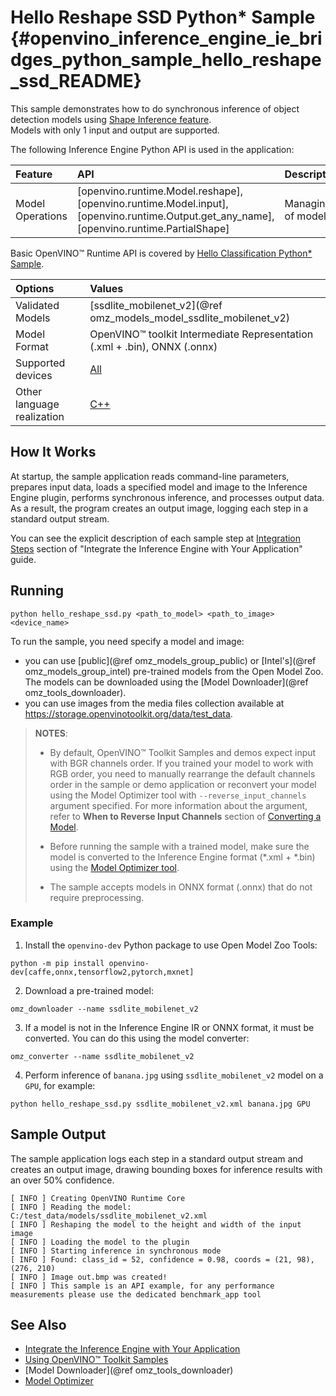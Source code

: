 # Hello Reshape SSD Python* Sample {#openvino_inference_engine_ie_bridges_python_sample_hello_reshape_ssd_README}

This sample demonstrates how to do synchronous inference of object detection models using [Shape Inference feature](../../../docs/OV_Runtime_UG/ShapeInference.md).  
Models with only 1 input and output are supported.

The following Inference Engine Python API is used in the application:

| Feature          | API                                                                                                                                       | Description       |
| :--------------- | :---------------------------------------------------------------------------------------------------------------------------------------- | :---------------- |
| Model Operations | [openvino.runtime.Model.reshape], [openvino.runtime.Model.input], [openvino.runtime.Output.get_any_name], [openvino.runtime.PartialShape] | Managing of model |

Basic OpenVINO™ Runtime API is covered by [Hello Classification Python* Sample](../hello_classification/README.md).

| Options                    | Values                                                                   |
| :------------------------- | :----------------------------------------------------------------------- |
| Validated Models           | [ssdlite_mobilenet_v2](@ref omz_models_model_ssdlite_mobilenet_v2)       |
| Model Format               | OpenVINO™ toolkit Intermediate Representation (.xml + .bin), ONNX (.onnx) |
| Supported devices          | [All](../../../docs/OV_Runtime_UG/supported_plugins/Supported_Devices.md)        |
| Other language realization | [C++](../../../samples/cpp/hello_reshape_ssd/README.md)                  |

## How It Works

At startup, the sample application reads command-line parameters, prepares input data, loads a specified model and image to the Inference Engine plugin, performs synchronous inference, and processes output data.  
As a result, the program creates an output image, logging each step in a standard output stream.

You can see the explicit description of
each sample step at [Integration Steps](../../../docs/OV_Runtime_UG/Integrate_with_customer_application_new_API.md) section of "Integrate the Inference Engine with Your Application" guide.

## Running

```
python hello_reshape_ssd.py <path_to_model> <path_to_image> <device_name>
```

To run the sample, you need specify a model and image:
- you can use [public](@ref omz_models_group_public) or [Intel's](@ref omz_models_group_intel) pre-trained models from the Open Model Zoo. The models can be downloaded using the [Model Downloader](@ref omz_tools_downloader).
- you can use images from the media files collection available at https://storage.openvinotoolkit.org/data/test_data.

> **NOTES**:
>
> - By default, OpenVINO™ Toolkit Samples and demos expect input with BGR channels order. If you trained your model to work with RGB order, you need to manually rearrange the default channels order in the sample or demo application or reconvert your model using the Model Optimizer tool with `--reverse_input_channels` argument specified. For more information about the argument, refer to **When to Reverse Input Channels** section of [Converting a Model](../../../docs/MO_DG/prepare_model/convert_model/Converting_Model.md).
>
> - Before running the sample with a trained model, make sure the model is converted to the Inference Engine format (\*.xml + \*.bin) using the [Model Optimizer tool](../../../docs/MO_DG/Deep_Learning_Model_Optimizer_DevGuide.md).
>
> - The sample accepts models in ONNX format (.onnx) that do not require preprocessing.

### Example

1. Install the `openvino-dev` Python package to use Open Model Zoo Tools:

```
python -m pip install openvino-dev[caffe,onnx,tensorflow2,pytorch,mxnet]
```

2. Download a pre-trained model:
```
omz_downloader --name ssdlite_mobilenet_v2
```

3. If a model is not in the Inference Engine IR or ONNX format, it must be converted. You can do this using the model converter:

```
omz_converter --name ssdlite_mobilenet_v2
```

4. Perform inference of `banana.jpg` using `ssdlite_mobilenet_v2` model on a `GPU`, for example:

```
python hello_reshape_ssd.py ssdlite_mobilenet_v2.xml banana.jpg GPU
```

## Sample Output

The sample application logs each step in a standard output stream and creates an output image, drawing bounding boxes for inference results with an over 50% confidence.

```
[ INFO ] Creating OpenVINO Runtime Core
[ INFO ] Reading the model: C:/test_data/models/ssdlite_mobilenet_v2.xml
[ INFO ] Reshaping the model to the height and width of the input image
[ INFO ] Loading the model to the plugin
[ INFO ] Starting inference in synchronous mode
[ INFO ] Found: class_id = 52, confidence = 0.98, coords = (21, 98), (276, 210)
[ INFO ] Image out.bmp was created!
[ INFO ] This sample is an API example, for any performance measurements please use the dedicated benchmark_app tool
```

## See Also

- [Integrate the Inference Engine with Your Application](../../../docs/OV_Runtime_UG/Integrate_with_customer_application_new_API.md)
- [Using OpenVINO™ Toolkit Samples](../../../docs/OV_Runtime_UG/Samples_Overview.md)
- [Model Downloader](@ref omz_tools_downloader)
- [Model Optimizer](../../../docs/MO_DG/Deep_Learning_Model_Optimizer_DevGuide.md)

<!-- [openvino.runtime.Model.reshape]:
[openvino.runtime.Model.input]:
[openvino.runtime.Output.get_any_name]:
[openvino.runtime.PartialShape]: -->
